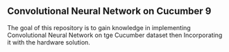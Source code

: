 Convolutional Neural Network on Cucumber 9
---
The goal of this repository is to gain knowledge in implementing Convolutional Neural Network on tge Cucumber dataset then
Incorporating it with the hardware solution.
